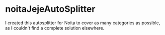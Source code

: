 # noitaJejeAutoSplitter
I created this autosplitter for Noita to cover as many categories as possible, as I couldn't find a complete solution elsewhere.
